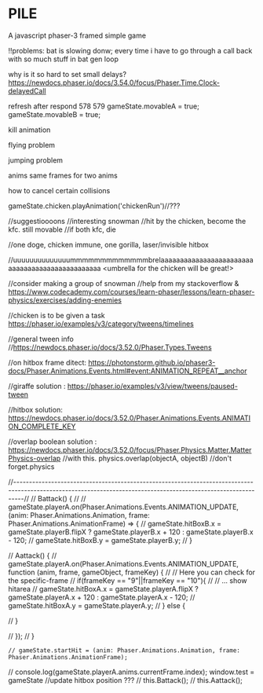 # PILE
A javascript phaser-3 framed simple game

!!problems:
bat is slowing donw;
every time i have to go through a call back with so much stuff in bat gen loop

why is it so hard to set small delays?
https://newdocs.phaser.io/docs/3.54.0/focus/Phaser.Time.Clock-delayedCall

refresh after respond
578 579
              gameState.movableA = true;
              gameState.movableB = true;



kill animation


flying problem


jumping problem

anims same frames for two anims

how to cancel certain collisions

gameState.chicken.playAnimation('chickenRun')//???



//suggestioooons
//interesting snowman
//hit by the chicken, become the kfc. still movable
//if both kfc, die

//one doge, chicken immune, one gorilla, laser/invisible hitbox

//uuuuuuuuuuuuuummmmmmmmmmmmmbrelaaaaaaaaaaaaaaaaaaaaaaaaaaaaaaaaaaaaaaaaaaaaaaaa <umbrella for the chicken will be great!>


//consider making a group of snowman
//help from my stackoverflow & https://www.codecademy.com/courses/learn-phaser/lessons/learn-phaser-physics/exercises/adding-enemies

//chicken is to be given a task
https://phaser.io/examples/v3/category/tweens/timelines

//general tween info
//https://newdocs.phaser.io/docs/3.52.0/Phaser.Types.Tweens

//on hitbox frame ditect: https://photonstorm.github.io/phaser3-docs/Phaser.Animations.Events.html#event:ANIMATION_REPEAT__anchor

//giraffe solution : https://phaser.io/examples/v3/view/tweens/paused-tween

//hitbox solution: https://newdocs.phaser.io/docs/3.52.0/Phaser.Animations.Events.ANIMATION_COMPLETE_KEY

//overlap boolean solution : https://newdocs.phaser.io/docs/3.52.0/focus/Phaser.Physics.Matter.MatterPhysics-overlap
//with this. physics.overlap(objectA, objectB)
//don't forget.physics

//---------------------------------------------------------------------------------------------------------------------------------------------------------------//
  // Battack() {
  //   // gameState.playerA.on(Phaser.Animations.Events.ANIMATION_UPDATE, (anim: Phaser.Animations.Animation, frame: Phaser.Animations.AnimationFrame) => {
  //   gameState.hitBoxB.x = gameState.playerB.flipX ? gameState.playerB.x + 120 : gameState.playerB.x - 120;
  //   gameState.hitBoxB.y = gameState.playerB.y;
  // }

  // Aattack() {
  //   gameState.playerA.on(Phaser.Animations.Events.ANIMATION_UPDATE, function (anim, frame, gameObject, frameKey) {
  //     // Here you can check for the specific-frame
  //     if(frameKey == "9"||frameKey == "10"){
  //         // ... show hitarea
  //         gameState.hitBoxA.x = gameState.playerA.flipX ? gameState.playerA.x + 120 : gameState.playerA.x - 120;
  //         gameState.hitBoxA.y = gameState.playerA.y;
  //     } else {
        
  //     }

  //  });
  // }




    // gameState.startHit = (anim: Phaser.Animations.Animation, frame: Phaser.Animations.AnimationFrame);
// console.log(gameState.playerA.anims.currentFrame.index);
            window.test = gameState
            //update hitbox position ???
            // this.Battack();
            // this.Aattack();
            
